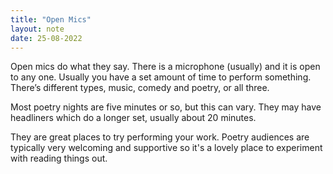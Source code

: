 ```yaml
---
title: "Open Mics"
layout: note
date: 25-08-2022
---
```


Open mics do what they say. There is a microphone (usually) and it is open to any one. Usually you have a set amount of time to perform something. There’s different types, music, comedy and poetry, or all three. 

Most poetry nights are five minutes or so, but this can vary. They may have headliners which do a longer set, usually about 20 minutes.

They are great places to try performing your work. Poetry audiences are typically very welcoming and supportive so it's a lovely place to experiment with reading things out.
